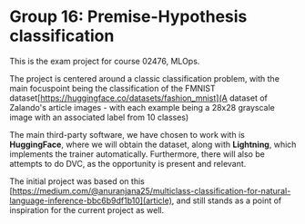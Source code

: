 # Group 16: Premise-Hypothesis classification

This is the exam project for course 02476, MLOps. 

The project is centered around a classic classification problem, with the main focuspoint being the classification of the FMNIST dataset[https://huggingface.co/datasets/fashion_mnist](A dataset of Zalando's article images - with each example being a 28x28 grayscale image with an associated label from 10 classes) 

The main third-party software, we have chosen to work with is **HuggingFace**, where we will obtain the dataset, along with **Lightning**, which implements the trainer automatically. Furthermore, there will also be attempts to do DVC, as the opportunity is present and relevant. 

The initial project was based on this [https://medium.com/@anuranjana25/multiclass-classification-for-natural-language-inference-bbc6b9df1b10](article), and still stands as a point of inspiration for the current project as well. 


